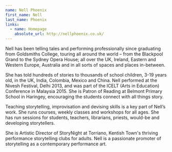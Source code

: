 ```yaml
---
name: Nell Phoenix
first_name: Nell
last_name: Phoenix
links:
  - name: Homepage
    absolute_url: http://nellphoenix.co.uk/
---
```


Nell has been telling tales and performing professionally since graduating from Goldsmiths College, touring all around the world – from the Blackpool Grand to the Sydney Opera House; all over the UK, Ireland, Eastern and Western Europe, Australia and in all sorts of spaces and places in-between.

She has told hundreds of stories to thousands of school children, 3-19 years old, in the UK, India, Colombia, Mexico and China. Nell performed at the Nivesh Festival, Delhi 2013, and was part of the ICELT (Arts in Education) Conference in Malaysia 2015. She is Patron of Reading at Belmont Primary School in Haringey, encouraging the students connect with all things story.

Teaching storytelling, improvisation and devising skills is a key part of Nell’s work. She runs courses, weekly classes and workshops for all ages. She has run sessions for students, teachers, librarians, priests, would-be and developing storytellers.

She is Artistic Director of StoryNight at Torriano, Kentish Town's thriving performance storytelling clubs for adults. Nell is a passionate promoter of storytelling as a contemporary performance art.

